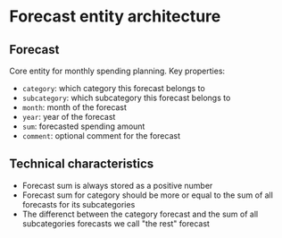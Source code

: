 # Forecast entity architecture

## Forecast

Core entity for monthly spending planning. Key properties:

- `category`: which category this forecast belongs to
- `subcategory`: which subcategory this forecast belongs to
- `month`: month of the forecast
- `year`: year of the forecast
- `sum`: forecasted spending amount
- `comment`: optional comment for the forecast

## Technical characteristics

- Forecast sum is always stored as a positive number
- Forecast sum for category should be more or equal to the sum of all forecasts for its subcategories
- The differenct between the category forecast and the sum of all subcategories forecasts we call "the rest" forecast
